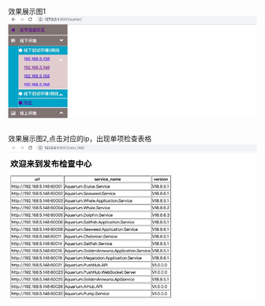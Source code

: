 ```发布汇总检查中心，作用将发布服务的所属url及端口，所属服务，所属版本号集中展示出来，不需要再次登录服务器依次查看
```


效果展示图1
![images](https://github.com/herrywen-nanj/django_checkout-center/blob/master/A.png?raw=true)
```

```
效果展示图2,点击对应的ip，出现单项检查表格
![images](https://github.com/herrywen-nanj/django_checkout-center/blob/master/B.png?raw=true)
```
